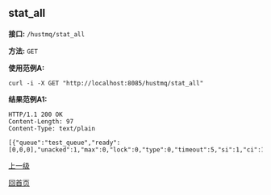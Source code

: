 ## stat_all ##

**接口:** `/hustmq/stat_all`

**方法:** `GET`

**使用范例A:**

    curl -i -X GET "http://localhost:8085/hustmq/stat_all"

**结果范例A1:**

	HTTP/1.1 200 OK
	Content-Length: 97
	Content-Type: text/plain

	[{"queue":"test_queue","ready":[0,0,0],"unacked":1,"max":0,"lock":0,"type":0,"timeout":5,"si":1,"ci":1,"tm":1458812893}]

[上一级](../hustmq.md)

[回首页](../../index.md)